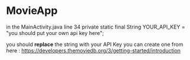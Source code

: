 # MovieApp

in the MainActivity.java line 34 
    private static final String YOUR_API_KEY = "you should put your own api key here";
    
you should **replace** the string with your API Key 
you can create one from here :
https://developers.themoviedb.org/3/getting-started/introduction
